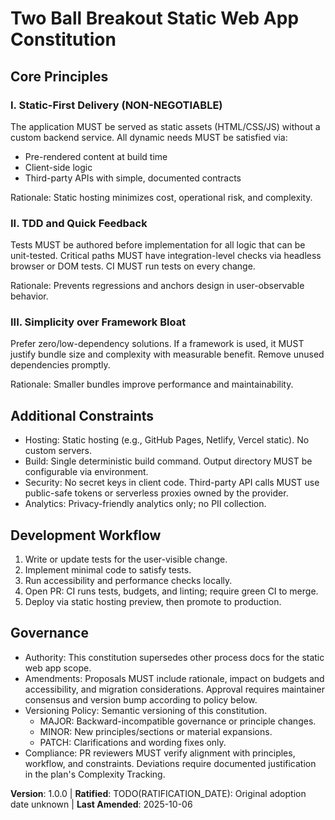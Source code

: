 # Two Ball Breakout Static Web App Constitution
<!-- Sync Impact Report is maintained at top of this file. -->

<!--
Version change: 0.0.0 → 1.0.0
Modified principles: N/A (template → concrete)
Added sections: Core Principles, Additional Constraints, Development Workflow, Governance
Removed sections: Template comments and placeholder tokens
Templates requiring updates:
✅ .specify/templates/plan-template.md (footer reference/version label)
✅ .specify/templates/spec-template.md (no conflicting mandates)
✅ .specify/templates/tasks-template.md (aligns with TDD and web structure)
✅ .specify/templates/agent-file-template.md (generic; no change required)
Follow-up TODOs: TODO(RATIFICATION_DATE): Original adoption date unknown; set when known
-->

## Core Principles

### I. Static-First Delivery (NON-NEGOTIABLE)
The application MUST be served as static assets (HTML/CSS/JS) without a
custom backend service. All dynamic needs MUST be satisfied via:
- Pre-rendered content at build time
- Client-side logic
- Third-party APIs with simple, documented contracts

Rationale: Static hosting minimizes cost, operational risk, and complexity.

### II. TDD and Quick Feedback
Tests MUST be authored before implementation for all logic that can be
unit-tested. Critical paths MUST have integration-level checks via headless
browser or DOM tests. CI MUST run tests on every change.

Rationale: Prevents regressions and anchors design in user-observable behavior.

### III. Simplicity over Framework Bloat
Prefer zero/low-dependency solutions. If a framework is used, it MUST justify
bundle size and complexity with measurable benefit. Remove unused dependencies
promptly.

Rationale: Smaller bundles improve performance and maintainability.

## Additional Constraints

- Hosting: Static hosting (e.g., GitHub Pages, Netlify, Vercel static). No
  custom servers.
- Build: Single deterministic build command. Output directory MUST be
  configurable via environment.
- Security: No secret keys in client code. Third-party API calls MUST use
  public-safe tokens or serverless proxies owned by the provider.
- Analytics: Privacy-friendly analytics only; no PII collection.

## Development Workflow

1. Write or update tests for the user-visible change.
2. Implement minimal code to satisfy tests.
3. Run accessibility and performance checks locally.
4. Open PR: CI runs tests, budgets, and linting; require green CI to merge.
5. Deploy via static hosting preview, then promote to production.

## Governance

- Authority: This constitution supersedes other process docs for the static web
  app scope.
- Amendments: Proposals MUST include rationale, impact on budgets and
  accessibility, and migration considerations. Approval requires maintainer
  consensus and version bump according to policy below.
- Versioning Policy: Semantic versioning of this constitution.
  - MAJOR: Backward-incompatible governance or principle changes.
  - MINOR: New principles/sections or material expansions.
  - PATCH: Clarifications and wording fixes only.
- Compliance: PR reviewers MUST verify alignment with principles, workflow, and
  constraints. Deviations require documented justification in the plan's
  Complexity Tracking.

**Version**: 1.0.0 | **Ratified**: TODO(RATIFICATION_DATE): Original adoption date unknown | **Last Amended**: 2025-10-06
<!-- Version: 1.0.0 | Ratified: TODO | Last Amended: 2025-10-06 -->